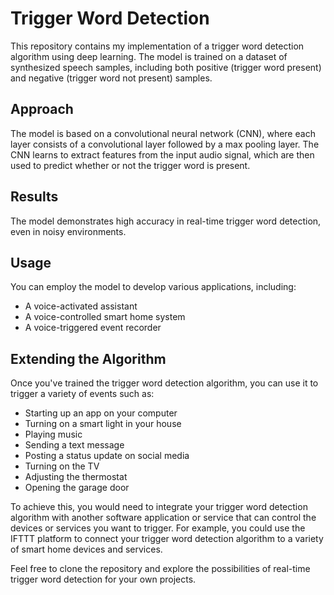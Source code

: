 # Trigger Word Detection

This repository contains my implementation of a trigger word detection algorithm using deep learning. The model is trained on a dataset of synthesized speech samples, including both positive (trigger word present) and negative (trigger word not present) samples.

## Approach

The model is based on a convolutional neural network (CNN), where each layer consists of a convolutional layer followed by a max pooling layer. The CNN learns to extract features from the input audio signal, which are then used to predict whether or not the trigger word is present.

## Results

The model demonstrates high accuracy in real-time trigger word detection, even in noisy environments.

## Usage

You can employ the model to develop various applications, including:

- A voice-activated assistant
- A voice-controlled smart home system
- A voice-triggered event recorder

## Extending the Algorithm

Once you've trained the trigger word detection algorithm, you can use it to trigger a variety of events such as:

- Starting up an app on your computer
- Turning on a smart light in your house
- Playing music
- Sending a text message
- Posting a status update on social media
- Turning on the TV
- Adjusting the thermostat
- Opening the garage door

To achieve this, you would need to integrate your trigger word detection algorithm with another software application or service that can control the devices or services you want to trigger. For example, you could use the IFTTT platform to connect your trigger word detection algorithm to a variety of smart home devices and services.

Feel free to clone the repository and explore the possibilities of real-time trigger word detection for your own projects.
